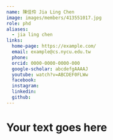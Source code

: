 ```yaml
---
name: 陳佳伶 Jia Ling Chen
image: images/members/413551017.jpg 
role: phd
aliases:
  - jia ling chen
links:
  home-page: https://example.com/
  email: example@cs.nycu.edu.tw
  phone: 
  orcid: 0000-0000-0000-000
  google-scholar: abcdefgAAAAJ
  youtube: watch?v=ABCDEF0FLWw
  facebook:
  instagram:
  linkedin:
  github:
---
```

# Your text goes here
